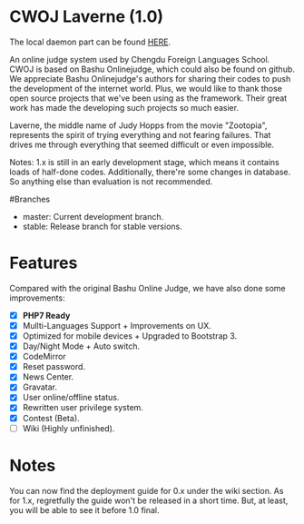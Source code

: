 # CWOJ Laverne (1.0)    
The local daemon part can be found [HERE](https://github.com/CDFLS/cwoj_daemon).  

An online judge system used by Chengdu Foreign Languages School.
CWOJ is based on Bashu Onlinejudge, which could also be found on github. We appreciate Bashu Onlinejudge's authors for sharing their codes to push the development of the internet world.
Plus, we would like to thank those open source projects that we've been using as the framework. Their great work has made the developing such projects so much easier.

Laverne, the middle name of Judy Hopps from the movie "Zootopia", represents the spirit of trying everything and not fearing failures. That drives me through everything that seemed difficult or even impossible.
     
Notes: 1.x is still in an early development stage, which means it contains loads of half-done codes. Additionally, there're some changes in database. So anything else than evaluation is not recommended.
     
#Branches
- master: Current development branch.
- stable: Release branch for stable versions.

# Features
Compared with the original Bashu Online Judge, we have also done some improvements:    
- [X] <b>PHP7 Ready</b>    
- [X] Mullti-Languages Support + Improvements on UX.    
- [X] Optimized for mobile devices + Upgraded to Bootstrap 3.    
- [X] Day/Night Mode + Auto switch.
- [X] CodeMirror      
- [X] Reset password.    
- [X] News Center.          
- [X] Gravatar.    
- [X] User online/offline status.    
- [X] Rewritten user privilege system.    
- [X] Contest (Beta).
- [ ] Wiki (Highly unfinished).

# Notes    
You can now find the deployment guide for 0.x under the wiki section. As for 1.x, regretfully the guide won't be released in a short time. But, at least, you will be able to see it before 1.0 final.
